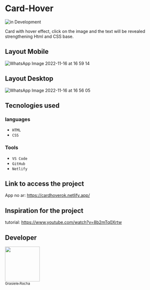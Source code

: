# Card-Hover

![in Development](https://img.shields.io/badge/Completed%20-%20Project-blue) 

Card with hover effect, click on the image and the text will be revealed strengthening Html and CSS base.


## Layout Mobile
![WhatsApp Image 2022-11-16 at 16 59 14](https://user-images.githubusercontent.com/104076058/202281942-19ab5456-1380-40cc-bd44-00576e225232.jpeg)

## Layout Desktop
![WhatsApp Image 2022-11-16 at 16 56 05](https://user-images.githubusercontent.com/104076058/202281236-625552cc-d9d8-42e8-a3fc-a3f5413f1952.jpeg)

## Tecnologies used
### languages
- `HTML`
- `CSS`

### Tools
- `VS Code`
- `GitHub`
- `Netlify`

## Link to access the project
App no ar: https://cardhoverok.netlify.app/

## Inspiration for the project
tutorial: https://www.youtube.com/watch?v=8b2mTq0Xrtw


## Developer

[<img src="https://avatars.githubusercontent.com/u/104076058?v=4" width=115><br><sub>Grasiele Rocha</sub>](https://github.com/GrasieleRocha) 



